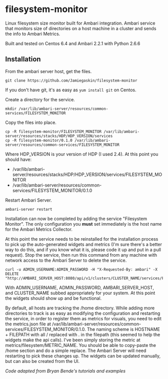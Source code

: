 # filesystem-monitor
Linux filesystem size monitor built for Ambari integration. Ambari service that monitors size of directories on a host machine in a cluster and sends the info to Ambari Metrics.

Built and tested on Centos 6.4 and Ambari 2.2.1 with Python 2.6.6

## Installation
From the ambari server host, get the files.
```
git clone https://github.com/Jamiegaskin/filesystem-monitor
```
If you don't have git, it's as easy as `yum install git` on Centos.

Create a directory for the service.
```
mkdir /var/lib/ambari-server/resources/common-services/FILESYSTEM_MONITOR
```

Copy the files into place.
```
cp -R filesystem-monitor/FILESYSTEM_MONITOR /var/lib/ambari-server/resources/stacks/HDP/HDP_VERSION/services
cp -R filesystem-monitor/0.1.0 /var/lib/ambari-server/resources/common-services/FILESYSTEM_MONITOR
```

Where HDP_VERSION is your version of HDP (I used 2.4). At this point you should have:
- /var/lib/ambari-server/resources/stacks/HDP/HDP_VERSION/services/FILESYSTEM_MONITOR
- /var/lib/ambari-server/resources/common-services/FILESYSTEM_MONITOR/0.1.0

Restart Ambari Server.
```
ambari-server restart
```

Installation can now be completed by adding the service "Filesystem Monitor". The only configuration you **must** set immediately is the host name for the Ambari Metrics Collector.

At this point the service needs to be reinstalled for the installation process to pick up the auto-generated widgets and metrics (I'm sure there's a better way to do this, and if you know what it is, please code it up and put in a pull request). Stop the service, then run this command from any machine with network access to the Ambari Server to delete the service.
```
curl -u ADMIN_USERNAME:ADMIN_PASSWORD -H "X-Requested-By: ambari" -X DELETE "http://AMBARI_SERVER_HOST:8080/api/v1/clusters/CLUSTER_NAME/services/FILESYSTEM_MONITOR"
```
With ADMIN_USERNAME, ADMIN_PASSWORD, AMBARI_SERVER_HOST, and CLUSTER_NAME subbed appropriately for your system. At this point the widgets should show up and be functional.

By default, all hosts are tracking the /home directory. While adding more directories to track is as easy as modifying the configuration and restarting the service, in order to register them as metrics for visuals, you need to edit the metrics.json file at /var/lib/ambari-server/resources/common-services/FILESYSTEM_MONITOR/0.1.0. The naming scheme is HOSTNAME + FILEPATH with all / replaced with . in the filepath (this seemed to help the widgets make the api calls). I've been simply storing the metric at metrics/filesystem/METRIC_NAME. You should be able to copy-paste the /home section and do a simple replace. The Ambari Server will need restarting to pick these changes up. The widgets can be updated manually, but can also be created from the UI.

*Code adapted from Bryan Bende's tutorials and examples*
